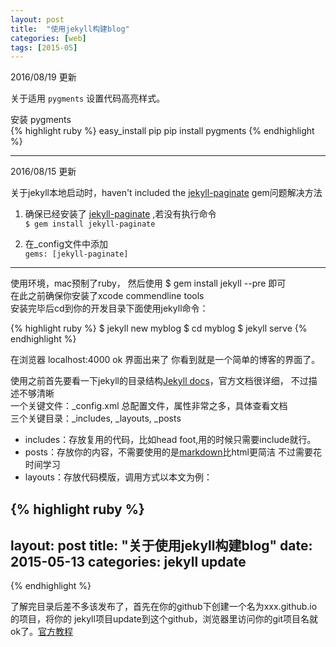 ```yaml
---
layout: post
title:  "使用jekyll构建blog"
categories: [web]
tags: [2015-05]
---
```


2016/08/19 更新  

关于适用 `pygments` 设置代码高亮样式。

安装 pygments  
{% highlight ruby %}
    easy_install pip
    pip install pygments
{% endhighlight %}  




-----------------------------------------------

2016/08/15 更新  

关于jekyll本地启动时，haven't included the [jekyll-paginate][jekyll-paginate] gem问题解决方法  

1. 确保已经安装了 [jekyll-paginate][jekyll-paginate] ,若没有执行命令  
 `$ gem install jekyll-paginate`  

2. 在_config文件中添加  
``gems: [jekyll-paginate]``  

[jekyll-paginate]:(https://github.com/jekyll/jekyll-paginate)

-----------------------------------------------

使用环境，mac预制了ruby， 然后使用 $ gem install jekyll --pre 即可  
在此之前确保你安装了xcode commendline tools  
安装完毕后cd到你的开发目录下面使用jekyll命令：

{% highlight ruby %}
$ jekyll new myblog
$ cd myblog
$ jekyll serve
{% endhighlight %}

在浏览器 localhost:4000 ok 界面出来了 你看到就是一个简单的博客的界面了。

使用之前首先要看一下jekyll的目录结构[Jekyll docs][jekyll-docs]，官方文档很详细，
不过描述不够清晰    
一个关键文件：_config.xml 总配置文件，属性非常之多，具体查看文档   
三个关键目录：_includes, _layouts, _posts

- includes：存放复用的代码，比如head foot,用的时候只需要include就行。
- posts：存放你的内容，不需要使用的是[markdown][markdown]比html更简洁 不过需要花时间学习
- layouts：存放代码模版，调用方式以本文为例：

{% highlight ruby %}
---
layout: post
title:  "关于使用jekyll构建blog"
date:   2015-05-13
categories: jekyll update
---

<!-- 你的文本内容 -->
{% endhighlight %}

了解完目录后差不多该发布了，首先在你的github下创建一个名为xxx.github.io的项目，将你的
jekyll项目update到这个github，浏览器里访问你的git项目名就ok了。[官方教程][官方教程]

[jekyll-docs]: http://jekyllrb.com/docs/home
[官方教程]: https://pages.github.com/
[markdown]: http://wowubuntu.com/markdown/